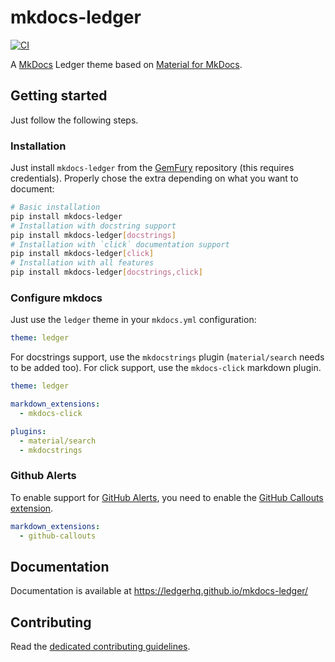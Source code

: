 # mkdocs-ledger

[![CI](https://github.com/LedgerHQ/mkdocs-ledger/actions/workflows/ci.yml/badge.svg)](https://github.com/LedgerHQ/mkdocs-ledger/actions/workflows/ci.yml)

A [MkDocs](https://www.mkdocs.org) Ledger theme based on [Material for MkDocs](https://www.mkdocs.org).

<!-- --8<-- [start:getting-started] -->

## Getting started

Just follow the following steps.

### Installation

Just install `mkdocs-ledger` from the [GemFury](https://manage.fury.io/dashboard/ledger/) repository (this requires credentials).
Properly chose the extra depending on what you want to document:

```bash
# Basic installation
pip install mkdocs-ledger
# Installation with docstring support
pip install mkdocs-ledger[docstrings]
# Installation with `click` documentation support
pip install mkdocs-ledger[click]
# Installation with all features
pip install mkdocs-ledger[docstrings,click]
```

### Configure mkdocs

Just use the `ledger` theme in your `mkdocs.yml` configuration:

```yaml
theme: ledger
```

For docstrings support, use the `mkdocstrings` plugin (`material/search` needs to be added too).
For click support, use the `mkdocs-click` markdown plugin.

```yaml
theme: ledger

markdown_extensions:
  - mkdocs-click

plugins:
  - material/search
  - mkdocstrings
```
### Github Alerts

To enable support for [GitHub Alerts][github-alerts], you need to enable the [GitHub Callouts extension](https://oprypin.github.io/markdown-callouts/).

```yaml
markdown_extensions:
  - github-callouts
```

[github-alerts]: https://docs.github.com/get-started/writing-on-github/getting-started-with-writing-and-formatting-on-github/basic-writing-and-formatting-syntax#alerts
<!-- --8<-- [end:getting-started] -->

## Documentation

Documentation is available at <https://ledgerhq.github.io/mkdocs-ledger/>

## Contributing

Read the [dedicated contributing guidelines](./CONTRIBUTING.md).
